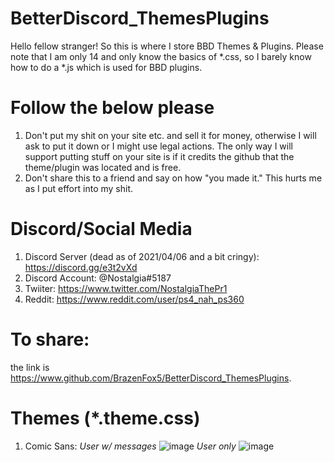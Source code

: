 # BetterDiscord_ThemesPlugins
Hello fellow stranger! So this is where I store BBD Themes & Plugins.
Please note that I am only 14 and only know the basics of *.css, so I barely know how to do a *.js which is used for BBD plugins.
# Follow the below please
1. Don't put my shit on your site etc. and sell it for money, otherwise I will ask to put it down or I might use legal actions. The only way I will support putting stuff on your site is if it credits the github that the theme/plugin was located and is free.
2. Don't share this to a friend and say on how "you made it." This hurts me as I put effort into my shit.
# Discord/Social Media
1. Discord Server (dead as of 2021/04/06 and a bit cringy): https://discord.gg/e3t2vXd
2. Discord Account: @Nostalgia#5187
3. Twiiter: https://www.twitter.com/NostalgiaThePr1
4. Reddit: https://www.reddit.com/user/ps4_nah_ps360
# To share:
the link is https://www.github.com/BrazenFox5/BetterDiscord_ThemesPlugins.
# Themes (*.theme.css)
1. Comic Sans:
*User w/ messages*
![image](https://user-images.githubusercontent.com/80448295/113796278-b7d7c780-9703-11eb-931e-e1a14804cc18.png)
*User only* 
![image](https://user-images.githubusercontent.com/80448295/113796361-ef467400-9703-11eb-9064-660cb8ebb8a4.png)
